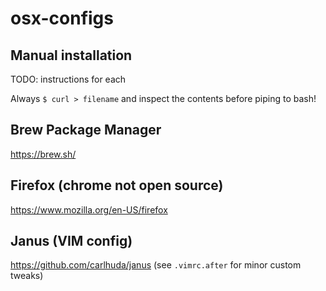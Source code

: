 # osx-configs

## Manual installation

TODO: instructions for each

Always `$ curl > filename` and inspect the contents before piping to bash!

## Brew Package Manager
https://brew.sh/

## Firefox (chrome not open source)
https://www.mozilla.org/en-US/firefox

## Janus (VIM config)
https://github.com/carlhuda/janus
(see `.vimrc.after` for minor custom tweaks)

